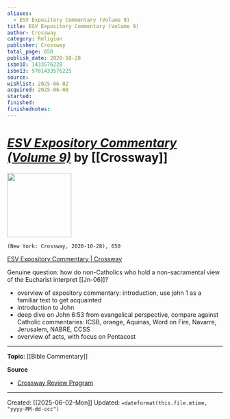 ```yaml
---
aliases:
  - ESV Expository Commentary (Volume 9)
title: ESV Expository Commentary (Volume 9)
author: Crossway
category: Religion
publisher: Crossway
total_page: 650
publish_date: 2020-10-28
isbn10: 1433576228
isbn13: 9781433576225
source: 
wishlist: 2025-06-02
acquired: 2025-06-08
started: 
finished: 
finishednotes:
---
```

# *[ESV Expository Commentary (Volume 9)]()* by [[Crossway]]

<img src="http://books.google.com/books/content?id=RlX9DwAAQBAJ&printsec=frontcover&img=1&zoom=1&edge=curl&source=gbs_api" width=150>

`(New York: Crossway, 2020-10-28), 650`

[ESV Expository Commentary | Crossway](https://www.crossway.org/books/esv-expository-commentary-premiumhc-7/)

Genuine question: how do non-Catholics who hold a non-sacramental view of the Eucharist interpret [[Jn-06]]?

- overview of expository commentary: introduction, use john 1 as a familiar text to get acquainted 
- introduction to John 
- deep dive on John 6:53 from evangelical perspective, compare against Catholic commentaries: ICSB, orange, Aquinas, Word on Fire, Navarre, Jerusalem, NABRE, CCSS
- overview of acts, with focus on Pentacost

--- 
**Topic**: [[Bible Commentary]]

**Source**
- [Crossway Review Program](https://www.crossway.org/crossway-review-program/)
 ---
Created: [[2025-06-02-Mon]]
Updated: `=dateformat(this.file.mtime, "yyyy-MM-dd-ccc")`